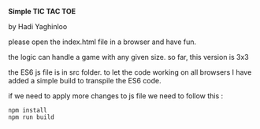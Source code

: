 **Simple TIC TAC TOE**

by Hadi Yaghinloo

please open the index.html file in a browser and have fun.

 the logic can handle a game with any given size. so far, this version is 3x3

the ES6 js file is in src folder. to let the code working on all browsers
I have added a simple build to transpile the ES6 code.

if we need to apply more changes to js file we need to follow this :

    npm install
    npm run build

